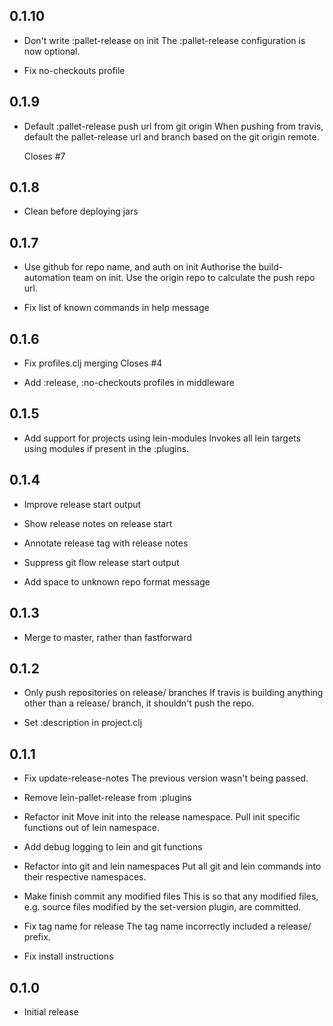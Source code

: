 ## 0.1.10

- Don't write :pallet-release on init
  The :pallet-release configuration is now optional.

- Fix no-checkouts profile

## 0.1.9

- Default :pallet-release push url from git origin
  When pushing from travis, default the pallet-release url and branch based
  on the git origin remote.

  Closes #7

## 0.1.8

- Clean before deploying jars

## 0.1.7

- Use github for repo name, and auth on init
  Authorise the build-automation team on init.  Use the origin repo to 
  calculate the push repo url.

- Fix list of known commands in help message

## 0.1.6

- Fix profiles.clj merging
  Closes #4

- Add :release, :no-checkouts profiles in middleware

## 0.1.5

- Add support for projects using lein-modules
  Invokes all lein targets using modules if present in the :plugins.

## 0.1.4

- Improve release start output

- Show release notes on release start

- Annotate release tag with release notes

- Suppress git flow release start output

- Add space to unknown repo format message

## 0.1.3

- Merge to master, rather than fastforward

## 0.1.2

- Only push repositories on release/ branches
  If travis is building anything other than a release/ branch, it
  shouldn't push the repo.

- Set :description in project.clj

## 0.1.1

- Fix update-release-notes
  The previous version wasn't being passed.

- Remove lein-pallet-release from :plugins

- Refactor init
  Move init into the release namespace.  Pull init specific functions out of
  lein namespace.

- Add debug logging to lein and git functions

- Refactor into git and lein namespaces
  Put all git and lein commands into their respective namespaces.

- Make finish commit any modified files
  This is so that any modified files, e.g. source files modified by the
  set-version plugin, are committed.

- Fix tag name for release
  The tag name incorrectly included a release/ prefix.

- Fix install instructions

## 0.1.0

- Initial release
